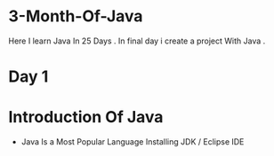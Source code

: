 # 3-Month-Of-Java
Here I learn Java In 25 Days . In final day i create a project With Java . 

# Day 1
# Introduction Of Java
  * Java Is a Most Popular Language
  Installing JDK / Eclipse IDE
